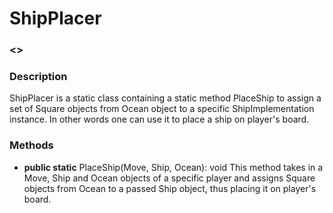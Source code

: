 # ShipPlacer
### <<static>>

### Description
ShipPlacer is a static class containing a static method PlaceShip to assign a set of Square objects from Ocean object to a specific ShipImplementation instance. In other words one can use it to place a ship on player's board.

### Methods
  - **public static** PlaceShip(Move, Ship, Ocean): void
    This method takes in a Move, Ship and Ocean objects of a specific player and assigns Square objects from Ocean to a passed Ship object, thus placing it on player's board.